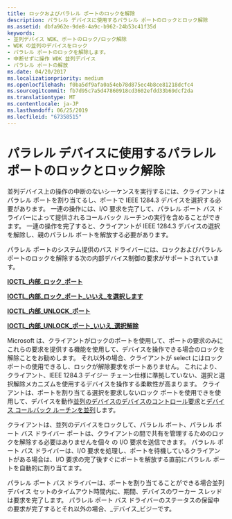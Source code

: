 ```yaml
---
title: ロックおよびパラレル ポートのロックを解除
description: パラレル デバイスに使用するパラレル ポートのロックとロック解除
ms.assetid: dbfa962e-9de8-4a9c-b962-24b53c41f35d
keywords:
- 並列デバイス WDK、ポートのロック/ロック解除
- WDK の並列のデバイスをロック
- パラレル ポートのロックを解除します。
- 中断せずに操作 WDK 並列デバイス
- パラレル ポートの解放
ms.date: 04/20/2017
ms.localizationpriority: medium
ms.openlocfilehash: f0ba5df9afa0a54eb78d875ec4b8ce81218dcfc4
ms.sourcegitcommit: fb7d95c7a5d47860918cd3602efdd33b69dcf2da
ms.translationtype: MT
ms.contentlocale: ja-JP
ms.lasthandoff: 06/25/2019
ms.locfileid: "67358515"
---
```

# <a name="locking-and-unlocking-a-parallel-port-for-use-by-a-parallel-device"></a>パラレル デバイスに使用するパラレル ポートのロックとロック解除





並列デバイス上の操作の中断のないシーケンスを実行するには、クライアントはパラレル ポートを割り当てるし、ポートで IEEE 1284.3 デバイスを選択する必要があります。 一連の操作には、I/O 要求を完了して、パラレル ポート バス ドライバーによって提供されるコールバック ルーチンの実行を含めることができます。 一連の操作を完了すると、クライアントが IEEE 1284.3 デバイスの選択を解除し、親のパラレル ポートを解放する必要があります。

パラレル ポートのシステム提供のバス ドライバーには、ロックおよびパラレル ポートのロックを解除する次の内部デバイス制御の要求がサポートされています。

[**IOCTL\_内部\_ロック\_ポート**](https://docs.microsoft.com/windows-hardware/drivers/ddi/content/parallel/ni-parallel-ioctl_internal_lock_port)

[**IOCTL\_内部\_ロック\_ポート\_いいえ\_を選択します**](https://docs.microsoft.com/windows-hardware/drivers/ddi/content/parallel/ni-parallel-ioctl_internal_lock_port_no_select)

[**IOCTL\_内部\_UNLOCK\_ポート**](https://docs.microsoft.com/windows-hardware/drivers/ddi/content/parallel/ni-parallel-ioctl_internal_unlock_port)

[**IOCTL\_内部\_UNLOCK\_ポート\_いいえ\_選択解除**](https://docs.microsoft.com/windows-hardware/drivers/ddi/content/parallel/ni-parallel-ioctl_internal_unlock_port_no_deselect)

Microsoft は、クライアントがロックのポートを使用して、ポートの要求のみにこれらの要求を提供する機能を使用して、デバイスを操作できる場合のロックを解除ことをお勧めします。 それ以外の場合、クライアントが select にはロック ポートの使用できるし、ロックが解除要求をポートありません。 これにより、クライアント、IEEE 1284.3 デイジー チェーン仕様に準拠していない、選択と選択解除メカニズムを使用するデバイスを操作する柔軟性が高まります。 クライアントは、ポートを割り当てる選択を要求しないロック ポートを使用できを使用して、デバイスを動作[並列のデバイスのデバイスのコントロール要求](https://docs.microsoft.com/windows-hardware/drivers/ddi/content/index)と[デバイス コールバック ルーチンを並列](https://docs.microsoft.com/windows-hardware/drivers/ddi/content/index)します。

クライアントは、並列のデバイスをロックして、パラレル ポート、パラレル ポート バス ドライバー ポートは、クライアントの間で共有を管理するためのロックを解除する必要はありませんを個々 の I/O 要求を送信できます。 パラレル ポート バス ドライバーは、I/O 要求を処理し、ポートを待機しているクライアントがある場合は、I/O 要求の完了後すぐにポートを解放する直前にパラレル ポートを自動的に割り当てます。

パラレル ポート バス ドライバーは、ポートを割り当てることができる場合並列デバイス セットのタイムアウト時間内に、期間、デバイスのワーカー スレッドは要求を完了します。 パラレル ポート バス ドライバーのステータスの保留中の要求が完了するとそれ以外の場合、\_デバイス\_ビジーです。

 

 




